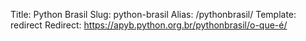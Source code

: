 Title: Python Brasil
Slug: python-brasil
Alias: /pythonbrasil/
Template: redirect
Redirect: https://apyb.python.org.br/pythonbrasil/o-que-é/